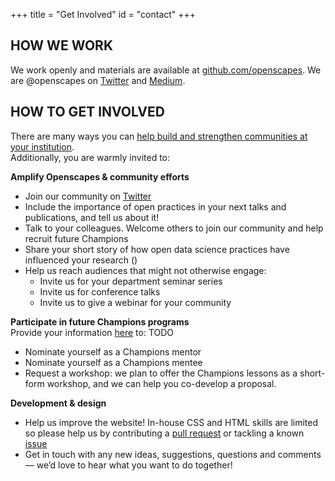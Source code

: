 +++
title = "Get Involved"
id = "contact"
+++

## HOW WE WORK

We work openly and materials are available at [github.com/openscapes](https://github.com/openscapes). We are @openscapes on [Twitter](https://twitter.com/openscapes) and [Medium](https://medium.com/@openscapes). 

## HOW TO GET INVOLVED

There are many ways you can [help build and strengthen communities at your institution](/blog/2018/12/06/building-communities/).  
Additionally, you are warmly invited to:

**Amplify Openscapes & community efforts**

- Join our community on [Twitter](https://twitter.com/openscapes)
- Include the importance of open practices in your next talks and publications, and tell us about it!
- Talk to your colleagues. Welcome others to join our community and help recruit future Champions
- Share your short story of how open data science practices have influenced your research ()
- Help us reach audiences that might not otherwise engage: 
  - Invite us for your department seminar series
  - Invite us for conference talks
  - Invite us to give a webinar for your community
  
<!--RStudio Community --->

**Participate in future Champions programs**   
Provide your information [here]() to: TODO

- Nominate yourself as a Champions mentor
- Nominate yourself as a Champions mentee
- Request a workshop: we plan to offer the Champions lessons as a short-form workshop, and we can help you co-develop a proposal. 

**Development & design**  

- Help us improve the website! In-house CSS and HTML skills are limited so please help us by contributing a [pull request](https://github.com/Openscapes/website) or tackling a known [issue](https://github.com/openscapes/website/issues)
- Get in touch with any new ideas, suggestions, questions and comments — we’d love to hear what you want to do together!


